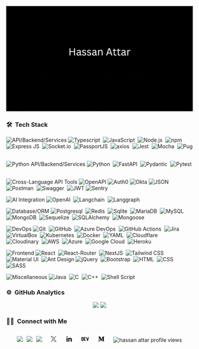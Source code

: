 <div align="center"><img src="./assets/preview.gif"/></div>

### 🛠 &nbsp;Tech Stack

<!-- JS API/Backend/Services -->
![API/Backend/Services](https://img.shields.io/badge/API/Backend/Services-c2d3f2?style=popout&logo=javascript&logoColor=05122A)
![Typescript](https://img.shields.io/badge/TypeScript-05122A?style=flat&logo=typescript&logoColor=white)&nbsp;
![JavaScript](https://img.shields.io/badge/-JavaScript-05122A?style=flat&logo=javascript&logoColor=white)&nbsp;
![Node.js](https://img.shields.io/badge/-Node.js-05122A?style=flat&logo=node.js&logoColor=white)&nbsp;
![npm](https://img.shields.io/badge/npm-05122A?style=flat&logo=npm&logoColor=white)&nbsp;
![Express JS](https://img.shields.io/badge/Express%20js-05122A?style=flat&logo=express&logoColor=white)&nbsp;
![Socket.io](https://img.shields.io/badge/Socket.io-05122A?&style=flat&logo=Socket.io&logoColor=white)&nbsp;
![PassportJS](https://img.shields.io/badge/PassportJS-05122A?style=flat&logo=passport&logoColor=white)&nbsp;
![axios](https://img.shields.io/badge/axios-05122A?&style=flat&logo=axios&logoColor=white)&nbsp;
![Jest](https://img.shields.io/badge/Jest-05122A?style=flat&logo=jest&logoColor=white)&nbsp;
![Mocha](https://img.shields.io/badge/Mocha-05122A?style=flat&logo=Mocha&logoColor=white)&nbsp;
![Pug](https://img.shields.io/badge/Pug-05122A?style=flat&logo=pug&logoColor=white)&nbsp;

<!-- Python API/Backend/Services -->
![Python API/Backend/Services](https://img.shields.io/badge/API/Backend/Services-c2d3f2?style=popout&logo=python&logoColor=05122A)
![Python](https://img.shields.io/badge/-Python-05122A?style=flat&logo=python&logoColor=white)&nbsp;
![FastAPI](https://img.shields.io/badge/-FastAPI-05122A?style=flat&logo=fastapi&logoColor=white)&nbsp;
![Pydantic](https://img.shields.io/badge/Pydantic-05122A?style=flat&logo=pydantic&logoColor=white)&nbsp;
![Pytest](https://img.shields.io/badge/Pytest-05122A?style=flat&logo=pytest&logoColor=white)&nbsp;

<!-- Cross-Language API Tools -->
![Cross-Language API Tools](https://img.shields.io/badge/Cross_Language_API_Tools-c2d3f2?style=popout)
![OpenAPI](https://img.shields.io/badge/OpenAPI-05122A?style=flat&logo=swagger&logoColor=white)
![Auth0](https://img.shields.io/badge/Auth0-05122A?style=flat&logo=auth0&logoColor=white)
![Okta](https://img.shields.io/badge/Okta-05122A?style=flat&logo=okta&logoColor=white)
![JSON](https://img.shields.io/badge/json-05122A?style=flat&logo=json&logoColor=white)&nbsp;
![Postman](https://img.shields.io/badge/Postman-05122A?style=flat&logo=Postman&logoColor=white)&nbsp;
![Swagger](https://img.shields.io/badge/Swagger-05122A?style=flat&logo=Swagger&logoColor=white)&nbsp;
![JWT](https://img.shields.io/badge/JWT-05122A?style=flat&logo=json&logoColor=white)
![Sentry](https://img.shields.io/badge/Sentry-05122A?style=flat&logo=sentry&logoColor=white)



<!-- AI integration -->
![AI Integration](https://img.shields.io/badge/AI_Integration-c2d3f2?style=popout)
![OpenAI](https://img.shields.io/badge/OpenAI-05122A?style=flat&logo=openai&logoColor=white)&nbsp;
![Langchain](https://img.shields.io/badge/Langchain-05122A?style=flat&logo=langchain&logoColor=white)&nbsp;
![Langgraph](https://img.shields.io/badge/Langgraph-05122A?style=flat&logo=langgraph&logoColor=white)&nbsp;

<!-- Database and ORM/ODM -->
![Database/ORM](https://img.shields.io/badge/Database/ORM-c2d3f2?style=popout)
![Postgresql](https://img.shields.io/badge/PostgreSQL-05122A?style=flat&logo=postgresql&logoColor=white)&nbsp;
![Redis](https://img.shields.io/badge/redis-05122A?&style=flat&logo=redis&logoColor=white)&nbsp;
![Sqlite](https://img.shields.io/badge/Sqlite-05122A?style=flat&logo=sqlite&logoColor=white)&nbsp;
![MariaDB](https://img.shields.io/badge/MariaDB-05122A?style=flat&logo=mariadb&logoColor=white)&nbsp;
![MySQL](https://img.shields.io/badge/MySQL-05122A?style=flat&logo=mysql&logoColor=white)&nbsp;
![MongoDB](https://img.shields.io/badge/MongoDB-05122A?style=flat&logo=mongodb&logoColor=white)&nbsp;
![Sequelize](https://img.shields.io/badge/Sequelize-05122A?style=flat&logo=Sequelize&logoColor=white)&nbsp;
![SQLAlchemy](https://img.shields.io/badge/SQLAlchemy-05122A?style=flat&logo=sqlalchemy&logoColor=white)&nbsp;
![Mongoose](https://img.shields.io/badge/Mongoose-05122A?style=flat&logo=mongoose&logoColor=white)&nbsp;

<!-- DevOps -->
![DevOps](https://img.shields.io/badge/DevOps-c2d3f2?style=popout)
![Git](https://img.shields.io/badge/-Git-05122A?style=flat&logo=git&logoColor=white)&nbsp;
![GitHub](https://img.shields.io/badge/-GitHub-05122A?style=flat&logo=github&logoColor=white)&nbsp;
![Azure DevOps](https://img.shields.io/badge/Azure_DevOps-05122A?style=flat&logo=azure-devops&logoColor=white)&nbsp;
![GitHub Actions](https://img.shields.io/badge/GitHub_Actions-05122A?style=flat&logo=github-actions&logoColor=white)&nbsp;
![Jira](https://img.shields.io/badge/Jira-05122A?style=flat&logo=Jira&logoColor=white)&nbsp;
![VirtualBox](https://img.shields.io/badge/VirtualBox-05122A?style=flat&logo=VirtualBox&logoColor=white)&nbsp;
![Kubernetes](https://img.shields.io/badge/Kubernetes-05122A?style=flat&logo=kubernetes&logoColor=white)&nbsp;
![Docker](https://img.shields.io/badge/Docker-05122A?style=flat&logo=docker&logoColor=white)&nbsp;
![YAML](https://img.shields.io/badge/YAML-05122A?style=flat&logo=yaml&logoColor=white)&nbsp;
![Cloudflare](https://img.shields.io/badge/Cloudflare-05122A?style=flat&logo=Cloudflare&logoColor=white)&nbsp;
![Cloudinary](https://img.shields.io/badge/Cloudinary-05122A?style=flat&logo=Cloudinary&logoColor=white)&nbsp;
![AWS](https://img.shields.io/badge/Amazon_AWS-05122A?style=flat&logo=amazonaws&logoColor=white)&nbsp;
![Azure](https://img.shields.io/badge/microsoft%20azure-05122A?style=flat&logo=microsoft-azure&logoColor=white)&nbsp;
![Google Cloud](https://img.shields.io/badge/Google_Cloud-05122A?style=flat&logo=google-cloud&logoColor=white)&nbsp;
![Heroku](https://img.shields.io/badge/Heroku-05122A?style=flat&logo=heroku&logoColor=white)&nbsp;

<!-- Frontend -->
![Frontend](https://img.shields.io/badge/Frontend-c2d3f2?style=popout)
![React](https://img.shields.io/badge/-React-05122A?style=flat&logo=react&logoColor=white)&nbsp;
![React-Router](https://img.shields.io/badge/React_Router-05122A?style=flat&logo=react-router&logoColor=white)&nbsp;
![NextJS](https://img.shields.io/badge/next%20js-05122A?style=flat&logo=nextdotjs&logoColor=white)&nbsp;
![Tailwind CSS](https://img.shields.io/badge/Tailwind_CSS-05122A?flat&logo=tailwind-css&logoColor=white)&nbsp;
![Material UI](https://img.shields.io/badge/Material%20UI-05122A?flat&logo=mui&logoColor=white)&nbsp;
![Ant Design](https://img.shields.io/badge/Ant_Design-05122A?style=flat&logo=antdesign&logoColor=white)
![jQuery](https://img.shields.io/badge/jQuery-05122A?style=flat&logo=jquery&logoColor=white)&nbsp;
![Bootstrap](https://img.shields.io/badge/-Bootstrap-05122A?style=flat&logo=bootstrap&logoColor=white)&nbsp;
![HTML](https://img.shields.io/badge/-HTML-05122A?style=flat&logo=HTML5&logoColor=white)&nbsp;
![CSS](https://img.shields.io/badge/-CSS-05122A?style=flat&logo=CSS3&logoColor=white)&nbsp;
![SASS](https://img.shields.io/badge/Sass-05122A?style=flat&logo=sass&logoColor=white)&nbsp;



<!-- miscellaneous -->
![Miscellaneous](https://img.shields.io/badge/Miscellaneous-c2d3f2?style=popout&logoColor=05122A)
![Java](https://img.shields.io/badge/-Java-05122A?style=flat&logo=Java&logoColor=FFA518)&nbsp;
![C](https://img.shields.io/badge/-C-05122A?style=flat&logo=C&logoColor=A8B9CC)&nbsp;
![C++](https://img.shields.io/badge/-C++-05122A?style=flat&logo=C%2B%2B&logoColor=00599C)&nbsp;
![Shell Script](https://img.shields.io/badge/Shell_Script-05122A?style=flat&logo=gnu-bash&logoColor=white)&nbsp;



### ⚙️ &nbsp;GitHub Analytics

<p align="center">
  <img height="180em" src="https://github-readme-stats-eight-theta.vercel.app/api?username=hassan-attar&show_icons=true&theme=algolia&include_all_commits=true&count_private=true"/>
  <img height="180em" src="https://github-readme-stats-eight-theta.vercel.app/api/top-langs/?username=hassan-attar&layout=compact&langs_count=8&theme=algolia"/>
</p>

### 🤝🏻 &nbsp;Connect with Me

<div style="display: flex; align-items: center; justify-content: center; gap:10px" align="center">
  <a href="https://www.hassanattar.com/"><img src="https://img.shields.io/badge/hassanattar.com-000000?style=flat&logo=About.me&logoColor=white"/></a>
  <a href="mailto:h.a.develops@gmail.com"><img src="https://img.shields.io/badge/-h.a.develops@gmail.com-D14836?style=flat&logo=Gmail&logoColor=white"/></a>
  <a href="https://www.fiverr.com/hassanattar496"><img src="https://img.shields.io/badge/fiverr-1DBF73?style=popout&logo=fiverr&logoColor=white"/></a>

<div style="display: flex; align-items: center; justify-content: center; margin: 0; padding: 0;" align="center">
  <a href="https://x.com/hassan_attar_x" style="margin: 0 10px;" target="_blank">
    <img alt="Twitter" width="22px" src="./assets/x.svg" />
  </a>
  <a href="https://www.linkedin.com/in/hassan-attar" style="margin: 0 10px;" target="_blank">
    <img alt="LinkedIn" width="22px" src="./assets/linkedin.svg" />
  </a>
  <a href="https://dev.to/hassan-attar" style="margin: 0 10px;" target="_blank">
    <img alt="Dev" width="24px" src="./assets/dev.svg" />
  </a>
  <a href="https://medium.com/@hassan-attar" style="margin: 0 10px;" target="_blank">
    <img alt="Medium" width="24px" src="./assets/medium.svg" />
  </a>
</div>

<p align="center"> 
  <img align="center" src="https://komarev.com/ghpvc/?username=hassan-attar&color=blue&style=flat" alt="hassan attar profile views" />
</p>
